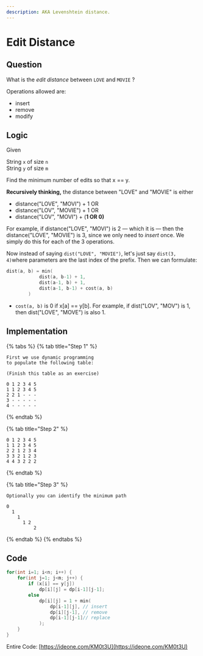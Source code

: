 ```yaml
---
description: AKA Levenshtein distance.
---
```


# Edit Distance

## Question

What is the _edit distance_ between `LOVE` and `MOVIE` ?

Operations allowed are:

* insert
* remove
* modify

## Logic

Given

String `x` of size `n`  
String `y` of size `m`

Find the minimum number of edits so that x == y.

**Recursively thinking,** the distance between "LOVE" and "MOVIE" is either

* distance\("LOVE", "MOVI"\) + 1 OR
* distance\("LOV", "MOVIE"\) +  1 OR
* distance\("LOV", "MOVI"\) + \(**1 OR 0\)**

For example, if distance\("LOVE", "MOVI"\) is 2 — which it is — then the distance\("LOVE", "MOVIE"\) is 3, since we only need to _insert_ once. We simply do this for each of the 3 operations.

Now instead of saying `dist("LOVE", "MOVIE")`, let's just say `dist(3, 4)`where parameters are the last index of the prefix. Then we can formulate:

```cpp
dist(a, b) = min(
			dist(a, b-1) + 1,
			dist(a-1, b) + 1,
			dist(a-1, b-1) + cost(a, b)
		)
```

* `cost(a, b)` is 0 if x\[a\] == y\[b\].  For example, if dist\("LOV", "MOV"\) is 1, then dist\("LOVE", "MOVE"\) is also 1.

## Implementation

{% tabs %}
{% tab title="Step 1" %}
```text
First we use dynamic programming 
to populate the following table:

(Finish this table as an exercise)

0 1 2 3 4 5 
1 1 2 3 4 5 
2 2 1 - - - 
3 - - - - - 
4 - - - - - 
```
{% endtab %}

{% tab title="Step 2" %}
```
0 1 2 3 4 5 
1 1 2 3 4 5 
2 2 1 2 3 4 
3 3 2 1 2 3 
4 4 3 2 2 2 
```
{% endtab %}

{% tab title="Step 3" %}
```
Optionally you can identify the minimum path

0
  1
    1
      1 2
          2
```
{% endtab %}
{% endtabs %}

## Code

```cpp
for(int i=1; i<n; i++) {
    for(int j=1; j<m; j++) {
        if (x[i] == y[j])
            dp[i][j] = dp[i-1][j-1];
        else
            dp[i][j] = 1 + min(
                dp[i-1][j], // insert
                dp[i][j-1], // remove
                dp[i-1][j-1]// replace
            );
    }
}
```

Entire Code: [https://ideone.com/KM0t3U](https://ideone.com/KM0t3U)

